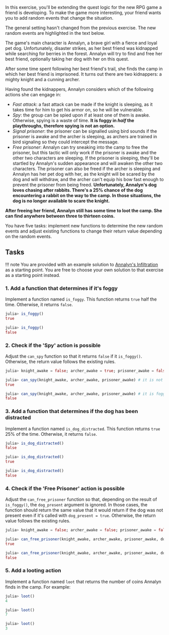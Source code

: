 In this exercise, you'll be extending the quest logic for the new RPG game a friend is developing.
To make the game more interesting, your friend wants you to add random events that change the situation.

The general setting hasn't changed from the previous exercise.
The new random events are highlighted in the text below.

The game's main character is Annalyn, a brave girl with a fierce and loyal pet dog.
Unfortunately, disaster strikes, as her best friend was kidnapped while searching for berries in the forest.
Annalyn will try to find and free her best friend, optionally taking her dog with her on this quest.

After some time spent following her best friend's trail, she finds the camp in which her best friend is imprisoned. It turns out there are two kidnappers: a mighty knight and a cunning archer.

Having found the kidnappers, Annalyn considers which of the following actions she can engage in:

- _Fast attack_: a fast attack can be made if the knight is sleeping, as it takes time for him to get his armor on, so he will be vulnerable.<!-- **There is a 5% chance that Annalyn stumbles while approaching the knight. This will wake up the knight and buy him enough time to put on his armor so that a fast attack is no longer possible.** -->
- _Spy_: the group can be spied upon if at least one of them is awake. Otherwise, spying is a waste of time. **It is foggy in _half_ the playthroughs, therefore spying is not an option.**
- _Signal prisoner_: the prisoner can be signalled using bird sounds if the prisoner is awake and the archer is sleeping, as archers are trained in bird signaling so they could intercept the message.
- _Free prisoner_: Annalyn can try sneaking into the camp to free the prisoner, but this tactic will only work if the prisoner is awake and the other two characters are sleeping. If the prisoner is sleeping, they'll be startled by Annalyn's sudden appearance and will awaken the other two characters. The prisoner can also be freed if the archer is sleeping and Annalyn has her pet dog with her, as the knight will be scared by the dog and will withdraw, and the archer can't equip his bow fast enough to prevent the prisoner from being freed. **Unfortunately, Annalyn's dog loves chasing after rabbits. There's a 25% chance of the dog encountering a rabbit on the way to the camp. In those situations, the dog is no longer available to scare the knight.**

**After freeing her friend, Annalyn still has some time to loot the camp. She can find anywhere between three to thirteen coins.**

You have five tasks: implement new functions to determine the new random events and adjust existing functions to change their return value depending on the random events.

## Tasks

<!-- TODO: Make sure the name here is consistent with the exercise name -->
<!-- prettier-ignore -->
!!! note
    You are provided with an example solution to [Annalyn's Infiltration](https://exercism.io/tracks/julia/exercises/annalyns-infiltration) as a starting point.
    You are free to choose your own solution to that exercise as a starting point instead.

### 1. Add a function that determines if it's foggy

Implement a function named `is_foggy`. This function returns `true` half the time. Otherwise, it returns `false`.

```julia
julia> is_foggy()
true

julia> is_foggy()
false
```

### 2. Check if the 'Spy' action is possible

Adjust the `can_spy` function so that it returns `false` if it `is_foggy()`. Otherwise, the return value follows the existing rules.

```julia
julia> knight_awake = false; archer_awake = true; prisoner_awake = false;

julia> can_spy(knight_awake, archer_awake, prisoner_awake) # it is not foggy
true

julia> can_spy(knight_awake, archer_awake, prisoner_awake) # it is foggy
false
```

### 3. Add a function that determines if the dog has been distracted

Implement a function named `is_dog_distracted`. This function returns `true` 25% of the time. Otherwise, it returns `false`.

```julia
julia> is_dog_distracted()
false

julia> is_dog_distracted()
true

julia> is_dog_distracted()
false
```

### 4. Check if the 'Free Prisoner' action is possible

Adjust the `can_free_prisoner` function so that, depending on the result of `is_foggy()`, the `dog_present` argument is ignored. In those cases, the function should return the same value that it would return if the dog was not present even if it's called with `dog_present = true`. Otherwise, the return value follows the existing rules.

```julia
julia> knight_awake = false; archer_awake = false; prisoner_awake = false; dog_present = true;

julia> can_free_prisoner(knight_awake, archer_awake, prisoner_awake, dog_present) # the dog has not been distracted
true

julia> can_free_prisoner(knight_awake, archer_awake, prisoner_awake, dog_present) # the dog has been distracted
false
```

### 5. Add a looting action

Implement a function named `loot` that returns the number of coins Annalyn finds in the camp. For example:

```julia
julia> loot()
4

julia> loot()
7

julia> loot()
3
```
